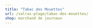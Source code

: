 ```yaml
---
title: "Tabac des Mouettes"
url: /valras-plage/tabac-des-mouettes/
shop: marchand de journaux
---
```

